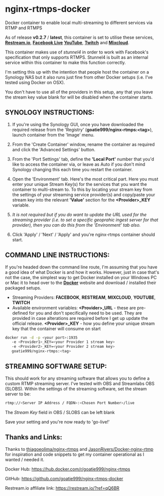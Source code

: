 # nginx-rtmps-docker

Docker container to enable local multi-streaming to different services via RTMP and RTMPS

As of release **v0.2.7** / **latest**, this container is set to utilise these services, **[Restream.io](https://restream.io/?ref=qQ6BR)**, **[Facebook Live](https://www.facebook.com/live/producer)** **[YouTube](https://youtube.com)**, **[Twitch](https://twitch.tv)** and **[Mixcloud](https://www.mixcloud.com/)**.  

This container makes use of _stunnel4_ in order to work with Facebook's specification that only supports RTMPS.  Stunnel4 is built as an internal service within this container to make this function correctly.

I'm setting this up with the intention that people host the container on a Synology NAS but it also runs just fine from other Docker setups (i.e. I've tested using Docker on OSX).

You don't have to use all of the providers in this setup, any that you leave the stream key value blank for will be disabled when the container starts.



 ## SYNOLOGY INSTRUCTIONS:

1. If you're using the Synology GUI, once you have downloaded the required release from the 'Registry' (**goatie999/nginx-rtmps:\<tag\>**), launch container from the 'Image' menu.

2. From the 'Create Container' window, rename the container as required and click the 'Advanced Settings' button.

3. From the 'Port Settings' tab, define the **'Local Port'** number that you'd like to access the container via, or leave as Auto if you don't mind Synology changing this each time you restart the container.

4. Open the 'Environment' tab.  Here's the most critical part.  Here you must enter your unique Stream Key(s) for the services that you want the container to multi-stream to.  To this by locating your stream key from the settings of your streaming service provider(s) and copy/paste your stream key into the relevant **'Value'** section for the **\<Provider\>\_KEY** variable.

5. _It is not required but if you do want to update the URL used for the streaming provider (i.e. to set a specific geoprahic ingest server for that provider), then you can do this from the 'Environment' tab also._

6. Click 'Apply' / 'Next' / 'Apply' and you're nginx-rtmps container should start.



## COMMAND LINE INSTRUCTIONS:

If you're headed down the command line route, I'm assuming that you have a good idea of what Docker is and how it works.  However, just in case that's not the case, the simplest way to get Docker installed on your Windows PC or Mac it to head over to the **[Docker](https://www.docker.com/products/docker-desktop)** website and download / installed their packaged setups.

* Streaming Providers: **FACEBOOK**, **RESTREAM**, **MIXCLOUD**, **YOUTUBE**, **TWITCH**
* Available environment variables:
    **\<Provider\>\_URL** - these are pre-defined for you and don't specifically need to be used.  They are provided in case alterations are required before I get up update the official release.
    **\<Provider\>\_KEY** - how you define your unique stream key that the container will consume on start
```bash
docker run -d -p <your port>:1935 
   -e <Provider1>_KEY=<your Provider 1 stream key> 
   -e <Provider2>_KEY=<your Provider 2 stream key> 
   goatie999/nginx-rtmps:<tag>
```


## STREAMING SOFTWARE SETUP:

This should work for any streaming software that allows you to define a custom RTMP streaming server.  I've tested with OBS and Streamlabs OBS (SLOBS).  Within the settings of the streaming software, set the stream server to be:
```bash
rtmp://<Server IP Address / FQDN>:<Chosen Port Number>/live
```
The _Stream Key_ field in OBS / SLOBS can be left blank

Save your setting and you're now ready to 'go-live!'




## Thanks and Links:

Thanks to [thiagoeolima/nginx-rtmps](https://github.com/thiagoeolima/nginx-rtmps) and [JasonRivers/Docker-nginx-rtmp](https://github.com/JasonRivers/Docker-nginx-rtmp) for inspiration and code snippets to get my container operational as I wanted / needed it.

Docker Hub: https://hub.docker.com/r/goatie999/nginx-rtmps

GitHub: https://github.com/goatie999/nginx-rtmps-docker


Restream.io affiliate link: https://restream.io/?ref=qQ6BR
